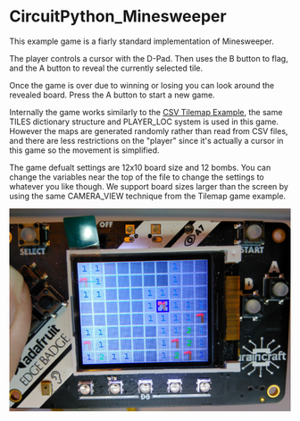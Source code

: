# CircuitPython_Minesweeper
This example game is a fiarly standard implementation of Minesweeper. 

The player controls a cursor with the D-Pad. Then uses the B button to flag, and the A button to reveal the currently selected tile.

Once the game is over due to winning or losing you can look around the revealed board. Press the A button to start a new game. 

Internally the game works similarly to the [CSV Tilemap Example](https://hackaday.io/project/168653-csv-tilemap-game), the same TILES dictionary structure and PLAYER_LOC system is used in this game. However the maps are generated randomly rather than read from CSV files, and there are less restrictions on the "player" since it's actually a cursor in this game so the movement is simplified.

The game defualt settings are 12x10 board size and 12 bombs. You can change the variables near the top of the file to change the settings to whatever you like though. We support board sizes larger than the screen by using the same CAMERA_VIEW technique from the Tilemap game example. 

![Gameplay Image](https://github.com/FoamyGuy/CircuitPython_Minesweeper/blob/master/screenshot_1.PNG?raw=true)